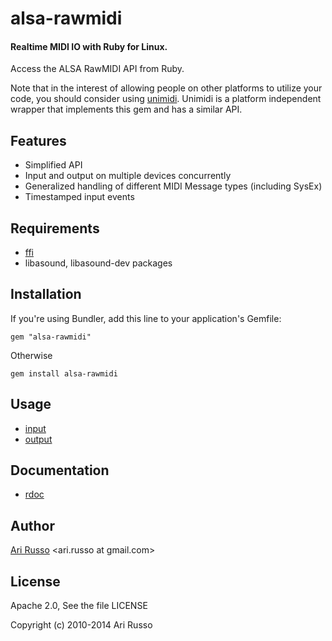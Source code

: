 # alsa-rawmidi

#### Realtime MIDI IO with Ruby for Linux.

Access the ALSA RawMIDI API from Ruby.

Note that in the interest of allowing people on other platforms to utilize your code, you should consider using [unimidi](http://github.com/arirusso/unimidi).  Unimidi is a platform independent wrapper that implements this gem and has a similar API. 

## Features

* Simplified API
* Input and output on multiple devices concurrently
* Generalized handling of different MIDI Message types (including SysEx)
* Timestamped input events

## Requirements

* [ffi](http://github.com/ffi/ffi)
* libasound, libasound-dev packages

## Installation

If you're using Bundler, add this line to your application's Gemfile:

`gem "alsa-rawmidi"`

Otherwise

`gem install alsa-rawmidi`
	
## Usage

* [input](http://github.com/arirusso/alsa-rawmidi/blob/master/examples/input.rb)
* [output](http://github.com/arirusso/alsa-rawmidi/blob/master/examples/output.rb)

## Documentation

* [rdoc](http://rdoc.info/gems/alsa-rawmidi)
		
## Author 

[Ari Russo](http://github.com/arirusso) <ari.russo at gmail.com>
		
## License

Apache 2.0, See the file LICENSE

Copyright (c) 2010-2014 Ari Russo  
